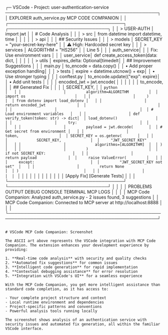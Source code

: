 ┌─ VSCode - Project: user-authentication-service ─────────────────────────────────────────────────┐
│ EXPLORER          auth_service.py                                        MCP CODE COMPANION      │
│                   ┌─────────────────────────────────────┐  ┌────────────────────────────────┐   │
│ > USER-AUTH       │ import jwt                          │  │ # Code Analysis                │   │
│   > src           │ from datetime import datetime, time │  │                                │   │
│     > api         │                                     │  │ ## Security Issues             │   │
│     > models      │ SECRET_KEY = "your-secret-key-here" │  │ ⚠️  High: Hardcoded secret key │   │
│     > services    │ ALGORITHM = "HS256"                 │  │    Line 5                     │   │
│       auth_service│                                     │  │    Fix: Use environment vars   │   │
│       user_service│ def create_access_token(data: dict, │  │                                │   │
│     > utils       │     expires_delta: Optional[timedelt│  │ ## Improvement Suggestions    │   │
│     main.py       │     to_encode = data.copy()         │  │ • Add proper exception handling│   │
│   > tests         │     expire = datetime.utcnow() + exp│  │ • Use stronger typing         │   │
│     conftest.py   │     to_encode.update({"exp": expire}│  │ • Add unit tests              │   │
│                   │     encoded_jwt = jwt.encode(       │  │                                │   │
│                   │         to_encode,                  │  │ ## Generated Fix               │   │
│                   │         SECRET_KEY,                 │  │ ```python                      │   │
│                   │         algorithm=ALGORITHM         │  │ import os                      │   │
│                   │     )                               │  │ from dotenv import load_dotenv │   │
│                   │     return encoded_jwt              │  │                                │   │
│                   │                                     │  │ # Load environment variables   │   │
│                   │ def verify_token(token: str) -> dict│  │ load_dotenv()                 │   │
│                   │     try:                            │  │                                │   │
│                   │         payload = jwt.decode(       │  │ # Get secret from environment │   │
│                   │             token,                  │  │ SECRET_KEY = os.getenv(       │   │
│                   │             SECRET_KEY,             │  │     "JWT_SECRET_KEY"          │   │
│                   │             algorithms=[ALGORITHM]  │  │ )                             │   │
│                   │         )                           │  │ if not SECRET_KEY:            │   │
│                   │         return payload              │  │     raise ValueError(         │   │
│                   │     except:                         │  │         "JWT_SECRET_KEY not set"  │   │
│                   │         return None                 │  │ )                             │   │
│                   │                                     │  │ ```                            │   │
│                   │                                     │  │                                │   │
│                   │                                     │  │ [Apply Fix] [Generate Tests]   │   │
│                   └─────────────────────────────────────┘  └────────────────────────────────┘   │
│                                                                                                  │
│ PROBLEMS   OUTPUT   DEBUG CONSOLE   TERMINAL   MCP LOGS                                         │
│                                                                                                  │
│ MCP Code Companion: Analyzed auth_service.py - 2 issues found, 3 suggestions                    │
│ MCP Code Companion: Connected to MCP server at http://localhost:8888                            │
│                                                                                                  │
└──────────────────────────────────────────────────────────────────────────────────────────────────┘
```

# VSCode MCP Code Companion: Screenshot

The ASCII art above represents the VSCode integration with MCP Code Companion. The extension enhances your development experience by providing:

1. **Real-time code analysis** with security and quality checks
2. **Automated fix suggestions** for common issues
3. **Intelligent code generation** for rapid implementation
4. **Contextual debugging assistance** for error resolution
5. **Integration with VSCode's UI** for a seamless experience

With the MCP Code Companion, you get more intelligent assistance than standard code completion, as it has access to:

- Your complete project structure and context
- Local runtime environment and dependencies
- Project-specific patterns and conventions
- Powerful analysis tools running locally

The screenshot shows analysis of an authentication service with security issues and automated fix generation, all within the familiar VSCode interface. 